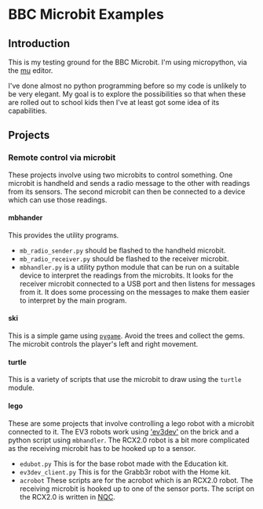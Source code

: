 # BBC Microbit Examples

## Introduction

This is my testing ground for the BBC Microbit.
I'm using micropython, via the [mu](https://github.com/ntoll/mu)
editor.

I've done almost no python programming before so my code is unlikely
to be very elegant.
My goal is to explore the possibilities so that when these are rolled
out to school kids then I've at least got some idea of its
capabilities.

## Projects

### Remote control via microbit

These projects involve using two microbits to control something.  One
microbit is handheld and sends a radio message to the other with
readings from its sensors.  The second microbit can then be connected
to a device which can use those readings.


#### mbhander

This provides the utility programs.

* `mb_radio_sender.py` should be flashed to the handheld microbit.
* `mb_radio_receiver.py` should be flashed to the receiver microbit.
* `mbhandler.py` is a utility python module that can be run on a
  suitable device to interpret the readings from the microbits.  It
  looks for the receiver microbit connected to a USB port and then
  listens for messages from it.  It does some processing on the
  messages to make them easier to interpret by the main program.

#### ski

This is a simple game using [`pygame`](http://www.pygame.org/).  Avoid
the trees and collect the gems.  The microbit controls the player's
left and right movement.

#### turtle

This is a variety of scripts that use the microbit to draw using the
`turtle` module.

#### lego

These are some projects that involve controlling a lego robot with a
microbit connected to it.  The EV3 robots work using
['ev3dev'](http://www.ev3dev.org/) on the brick and a python script
using `mbhandler`.  The RCX2.0 robot is a bit more complicated as the
receiving microbit has to be hooked up to a sensor.

* `edubot.py` This is for the base robot made with the Education kit.
* `ev3dev_client.py` This is for the Grabb3r robot with the Home kit.
* `acrobot` These scripts are for the acrobot which is an RCX2.0
  robot.  The receiving microbit is hooked up to one of the sensor
  ports.  The script on the RCX2.0 is written in
  [NQC](https://github.com/jverne/nqc.git).

